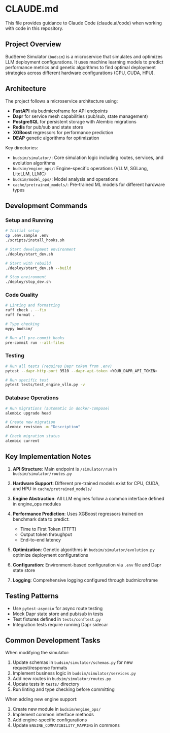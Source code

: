# CLAUDE.md

This file provides guidance to Claude Code (claude.ai/code) when working with code in this repository.

## Project Overview

BudServe Simulator (`budsim`) is a microservice that simulates and optimizes LLM deployment configurations. It uses machine learning models to predict performance metrics and genetic algorithms to find optimal deployment strategies across different hardware configurations (CPU, CUDA, HPU).

## Architecture

The project follows a microservice architecture using:
- **FastAPI** via budmicroframe for API endpoints
- **Dapr** for service mesh capabilities (pub/sub, state management)
- **PostgreSQL** for persistent storage with Alembic migrations
- **Redis** for pub/sub and state store
- **XGBoost** regressors for performance prediction
- **DEAP** genetic algorithms for optimization

Key directories:
- `budsim/simulator/`: Core simulation logic including routes, services, and evolution algorithms
- `budsim/engine_ops/`: Engine-specific operations (VLLM, SGLang, LiteLLM, LLMC)
- `budsim/model_ops/`: Model analysis and operations
- `cache/pretrained_models/`: Pre-trained ML models for different hardware types

## Development Commands

### Setup and Running

```bash
# Initial setup
cp .env.sample .env
./scripts/install_hooks.sh

# Start development environment
./deploy/start_dev.sh

# Start with rebuild
./deploy/start_dev.sh --build

# Stop environment
./deploy/stop_dev.sh
```

### Code Quality

```bash
# Linting and formatting
ruff check . --fix
ruff format .

# Type checking
mypy budsim/

# Run all pre-commit hooks
pre-commit run --all-files
```

### Testing

```bash
# Run all tests (requires Dapr token from .env)
pytest --dapr-http-port 3510 --dapr-api-token <YOUR_DAPR_API_TOKEN>

# Run specific test
pytest tests/test_engine_vllm.py -v
```

### Database Operations

```bash
# Run migrations (automatic in docker-compose)
alembic upgrade head

# Create new migration
alembic revision -m "Description"

# Check migration status
alembic current
```

## Key Implementation Notes

1. **API Structure**: Main endpoint is `/simulator/run` in `budsim/simulator/routes.py`

2. **Hardware Support**: Different pre-trained models exist for CPU, CUDA, and HPU in `cache/pretrained_models/`

3. **Engine Abstraction**: All LLM engines follow a common interface defined in engine_ops modules

4. **Performance Prediction**: Uses XGBoost regressors trained on benchmark data to predict:
   - Time to First Token (TTFT)
   - Output token throughput
   - End-to-end latency

5. **Optimization**: Genetic algorithms in `budsim/simulator/evolution.py` optimize deployment configurations

6. **Configuration**: Environment-based configuration via `.env` file and Dapr state store

7. **Logging**: Comprehensive logging configured through budmicroframe

## Testing Patterns

- Use `pytest-asyncio` for async route testing
- Mock Dapr state store and pub/sub in tests
- Test fixtures defined in `tests/conftest.py`
- Integration tests require running Dapr sidecar

## Common Development Tasks

When modifying the simulator:
1. Update schemas in `budsim/simulator/schemas.py` for new request/response formats
2. Implement business logic in `budsim/simulator/services.py`
3. Add new routes in `budsim/simulator/routes.py`
4. Update tests in `tests/` directory
5. Run linting and type checking before committing

When adding new engine support:
1. Create new module in `budsim/engine_ops/`
2. Implement common interface methods
3. Add engine-specific configurations
4. Update `ENGINE_COMPATIBILITY_MAPPING` in commons